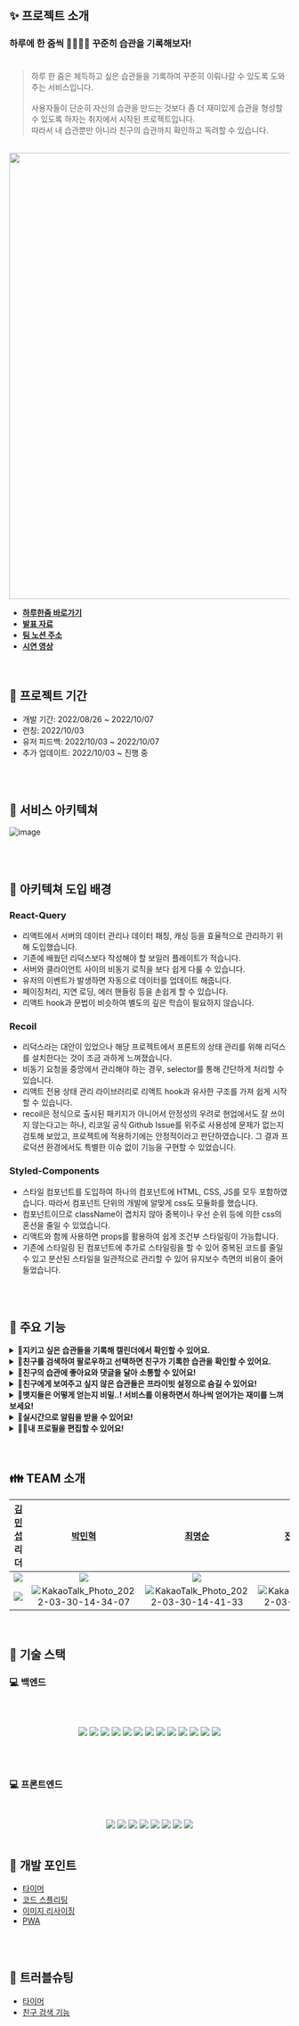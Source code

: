 ## ✨ 프로젝트 소개

### 하루에 한 줌씩 🧑🏻‍🌾🌱 꾸준히 습관을 기록해보자! <br><br>

> 하루 한 줌은 체득하고 싶은 습관들을 기록하여 꾸준히 이뤄나갈 수 있도록 도와주는 서비스입니다.<br><br>
> 사용자들이 단순히 자신의 습관을 만드는 것보다 좀 더 재미있게 습관을 형성할 수 있도록 하자는 취지에서 시작된 프로젝트입니다. <br>
> 따라서 내 습관뿐만 아니라 친구의 습관까지 확인하고 독려할 수 있습니다.
<br>

<img src="https://img1.daumcdn.net/thumb/R1280x0/?scode=mtistory2&fname=https%3A%2F%2Fblog.kakaocdn.net%2Fdn%2FmtAhG%2FbtrNhOL2bvc%2FnjDlPCDAfNPXkU5q19MNq0%2Fimg.jpg" width="800">

- **[하루한줌 바로가기](https://www.perday-onespoon.com/)<br>**
- **[발표 자료](https://docs.google.com/presentation/d/1u2x1SL4Bt863htJeiWeb8mTztDs20Rne1hU_DN310EU/edit?usp=sharing)<br>**
- **[팀 노션 주소](https://www.notion.so/3-8b744f1d04da4c41812b94df4ad65035)**
- **[시연 영상](https://youtu.be/PDkd_5A_j4k)<br>**
  <br>
  <br>

## 📆 프로젝트 기간 <br>

<ul>
  <li>개발 기간: 2022/08/26 ~ 2022/10/07</li>
  <li>런칭: 2022/10/03</li>
  <li>유저 피드백: 2022/10/03 ~ 2022/10/07</li>
  <li>추가 업데이트: 2022/10/03 ~ 진행 중</li>
</ul>


<br>
<br>

## 📖 서비스 아키텍쳐<br>

![image](https://img1.daumcdn.net/thumb/R1280x0/?scode=mtistory2&fname=https%3A%2F%2Fblog.kakaocdn.net%2Fdn%2Fbg3Vqy%2FbtrNjyBAtmG%2Fz58lk6MglF7kHzwkWhkgBK%2Fimg.png)

<br>
<br>

## 👊 아키텍쳐 도입 배경<br>

### React-Query

<ul>

  <li>리액트에서 서버의 데이터 관리나 데이터 패칭, 캐싱 등을 효율적으로 관리하기 위해 도입했습니다.</li>
  <li>기존에 배웠던 리덕스보다 작성해야 할 보일러 플레이트가 적습니다.</li>
  <li>서버와 클라이언트 사이의 비동기 로직을 보다 쉽게 다룰 수 있습니다.</li>
  <li>유저의 이벤트가 발생하면 자동으로 데이터를 업데이트 해줍니다.</li>
  <li>페이징처리, 지연 로딩, 에러 핸들링 등을 손쉽게 할 수 있습니다.</li>
  <li>리액트 hook과 문법이 비슷하여 별도의 깊은 학습이 필요하지 않습니다.</li>
  
</ul>

### Recoil

<ul>
  <li>리덕스라는 대안이 있었으나 해당 프로젝트에서 프론트의 상태 관리를 위해 리덕스를 설치한다는 것이 조금 과하게 느껴졌습니다.</li>
  <li>비동기 요청을 중앙에서 관리해야 하는 경우, selector를 통해 간단하게 처리할 수 있습니다.</li>
  <li>리액트 전용 상태 관리 라이브러리로 리액트 hook과 유사한 구조를 가져 쉽게 시작할 수 있습니다.</li>
  <li>recoil은 정식으로 출시된 패키지가 아니어서 안정성의 우려로 현업에서도 잘 쓰이지 않는다고는 하나, 리코일 공식 Github Issue를 위주로 사용성에 문제가 없는지 검토해 보았고, 프로젝트에 적용하기에는 안정적이라고 판단하였습니다. 그 결과 프로덕션 환경에서도 특별한 이슈 없이 기능을 구현할 수 있었습니다.</li>
  
</ul>

### Styled-Components  

<ul>

  <li>스타일 컴포넌트를 도입하여 하나의 컴포넌트에 HTML, CSS, JS를 모두 포함하였습니다. 따라서 컴포넌트 단위의 개발에 알맞게 css도 모듈화를 했습니다.</li>
  <li>컴포넌트이므로 className이 겹치지 않아 중복이나 우선 순위 등에 의한 css의 혼선을 줄일 수 있었습니다.</li>
  <li>리액트와 함께 사용하면 props를 활용하여 쉽게 조건부 스타일링이 가능합니다.</li>
  <li>기존에 스타일링 된 컴포넌트에 추가로 스타일링을 할 수 있어 중복된 코드를 줄일 수 있고 분산된 스타일을 일관적으로 관리할 수 있어 유지보수 측면의 비용이 줄어들었습니다.</li>

</ul>

<br>
<br>

## 💖 주요 기능

<details>

  <summary><strong>📅지키고 싶은 습관들을 기록해 캘린더에서 확인할 수 있어요.</strong></summary>

  <br/>

  <ul>
    <li>시간과 캐릭터를 선택할 수 있습니다.</li>
    <li>습관은 3일과 7일 중에 선택할 수 있습니다.</li>
    <li>설정한 시간으로 타이머를 진행하고 습관을 달성할 수 있습니다.</li>
    <li>설정한 습관을 캘린더에서도 확인할 수 있습니다.</li>
    
<br>

  <img src="https://user-images.githubusercontent.com/84265783/194710362-81fb0bb3-8dfe-420e-996b-9fe94b28b3da.gif" width="300">
  <img src="https://user-images.githubusercontent.com/84265783/194705245-90084918-5f83-495f-8804-9bbcd0e6fa8a.gif" width="300">
    <img src="https://user-images.githubusercontent.com/84265783/194713505-59592dd2-dcd3-4d8b-b85f-9462b5940d3d.gif" width="300">
<br>

  </ul>

</details>

<details>

  <summary><strong> 🙌친구를 검색하여 팔로우하고 선택하면 친구가 기록한 습관을 확인할 수 있어요.</strong></summary>

  <br/>

  <ul>

<li>친구의 이메일, 이름 또는 검색코드를 사용하여 검색할 수 있습니다.</li>
<li>캘린더에서 친구가 공개 설정한 습관을 확인할 수 있습니다.</li>
    <br/>

<img src="https://user-images.githubusercontent.com/84265783/194705193-8292ef03-5278-49c2-8176-1591f9f20470.gif" width="300">
<img src="https://user-images.githubusercontent.com/84265783/194705267-d68aebd3-08f6-4757-a9f3-4abd11dfe066.gif" width="300">
    

  </ul>

</details>

<details>

  <summary><strong> 👀친구의 습관에 좋아요와 댓글을 달아 소통할 수 있어요!</strong></summary>

  <br/>

  <ul>

  <li>친구가 어떤 습관을 했는지 둘러보고 응원과 코멘트를 남길 수 있습니다.</li>
    <br/>

<img src="https://user-images.githubusercontent.com/84265783/194709252-57c689ea-0399-4a0f-a639-9fa06cd8e618.gif" width="300">

  </ul>

</details>

<details>

  <summary><strong>👫친구에게 보여주고 싶지 않은 습관들은 프라이빗 설정으로 숨길 수 있어요!</strong></summary>

<br/>

<ul>
  <li>프라이빗을 설정한 습관은 친구들이 캘린더에서 볼 수 없습니다.</li>
  <br />
  
<img src="https://user-images.githubusercontent.com/84265783/194713335-245c547b-7203-4546-97d2-92d842239e8d.gif" width="300">

</ul>

</details>

<details>

  <summary><strong>🏅뱃지들은 어떻게 얻는지 비밀..! 서비스를 이용하면서 하나씩 얻어가는 재미를 느껴보세요!</strong></summary>

  <br/>

  <ul>

<li>얻은 뱃지들은 이미지와 함께 언제 획득했는지 알 수 있습니다.</li>
<li>얻지 않은 뱃지들은 물음표 모양의 뱃지와 함께 힌트를 제공합니다.</li>
    <br/>    

<img src="https://user-images.githubusercontent.com/84265783/194710480-997ca3db-83e9-4712-a59a-e0154a1dd91e.gif" width="300">
    <br>

  </ul>

</details>

<details>

  <summary><strong>📢실시간으로 알림을 받을 수 있어요!</strong></summary>

  <br/>

  <ul>

  <li>뱃지 획득, 댓글, 좋아요, 습관 달성 시 실시간으로 알림을 받을 수 있습니다.</li>
    <br/>

<img src="https://user-images.githubusercontent.com/84265783/194705255-4b4a48fc-f99b-4e1d-ab42-25aed71f6070.gif" width="300">
<img src="https://user-images.githubusercontent.com/84265783/194705258-24af8f5a-8ffc-463c-8f7d-0f8546e2d238.gif" width="300">

  </ul>

</details>

<details>

  <summary><strong>🙍‍♂️내 프로필을 편집할 수 있어요!</strong></summary>

  <br/>

  <ul>

  <li>사진과 이름, 상태메시지를 변경할 수 있습니다.</li>
  <li>친구들의 상태메시지는 팔로우 또는 팔로워 목록에서 확인할 수 있습니다.</li>
    <br/>

<img src="https://user-images.githubusercontent.com/84265783/194712944-8d4b2dc3-5897-46f2-ac3d-c590dda5df3c.gif" width="300">
    <img src="https://user-images.githubusercontent.com/84265783/194710374-d72647b4-ac21-45ff-b107-3d252be5239d.gif" width="300">

  </ul>

</details>

<br>
<br>

## 👪 TEAM 소개

|                                                           [김민섭](https://github.com/alstjq8251) 리더                                                           |                                                                              [박민혁](https://github.com/Park-Seaweed)                                                                              |                                                      [최명순](https://github.com/roy656)                                                      |                                              [전소연](https://github.com/soyeon102) 부리더                                              |                                                                               [배지영](https://github.com/BaejiGongju)                                                                               |
| :--------------------------------------------------------------------------------------------------------------------------------------------------------------: | :-------------------------------------------------------------------------------------------------------------------------------------------------------------------------------------------------: | :-------------------------------------------------------------------------------------------------------------------------------------------: | :-------------------------------------------------------------------------------------------------------------------------------------: | :--------------------------------------------------------------------------------------------------------------------------------------------------------------------------------------------------: |
|                                <img src="https://img.shields.io/badge/Back end-fcfd82?style=for-the-badge&logo=&logoColor=white">                                |                                                 <img src="https://img.shields.io/badge/Back end-fcfd82?style=for-the-badge&logo=&logoColor=white">                                                  |                      <img src="https://img.shields.io/badge/Back end-fcfd82?style=for-the-badge&logo=&logoColor=white">                       |                   <img src="https://img.shields.io/badge/front end-fcfd82?style=for-the-badge&logo=&logoColor=white">                   |                                                 <img src="https://img.shields.io/badge/front end-fcfd82?style=for-the-badge&logo=&logoColor=white">                                                  |
| ![](https://img1.daumcdn.net/thumb/R1280x0/?scode=mtistory2&fname=https%3A%2F%2Fblog.kakaocdn.net%2Fdn%2FDO9Ma%2FbtrNhOrVyfo%2F0tAlwnBSxOvKYDMD682Zik%2Fimg.png) | ![KakaoTalk_Photo_2022-03-30-14-34-07](https://img1.daumcdn.net/thumb/R1280x0/?scode=mtistory2&fname=https%3A%2F%2Fblog.kakaocdn.net%2Fdn%2FzR6lR%2FbtrNjzHoynR%2FI4iKHEHRzPhXzKSm8xWxL0%2Fimg.png) | ![KakaoTalk_Photo_2022-03-30-14-41-33](https://user-images.githubusercontent.com/79740505/161509182-6a56457f-b0e6-45f0-b40e-d95cbf48619c.png) | ![KakaoTalk_Photo_2022-03-30-14-41-33](https://perday-onespoon.s3.ap-northeast-2.amazonaws.com/KakaoTalk_Photo_2022-09-29-22-08-14.png) | ![KakaoTalk_Photo_2022-03-30-14-41-33](https://img1.daumcdn.net/thumb/R1280x0/?scode=mtistory2&fname=https%3A%2F%2Fblog.kakaocdn.net%2Fdn%2Fcb1y70%2FbtrNjz1HUuc%2FeMbRbc12c8KQWzWLGTWKsK%2Fimg.png) |

<br>

## 🔧 기술 스택

### 💻 백엔드

<br>
<br>

 <p align="center">
 <img src="https://img.shields.io/badge/java-007396?style=for-the-badge&logo=java&logoColor=white"> 
 <img src="https://img.shields.io/badge/Spring-6DB33F?style=for-the-badge&logo=Spring&logoColor=white">
 <img src="https://img.shields.io/badge/-Springboot-6DB33F?style=for-the-badge&logo=Springboot&logoColor=white">
 <img src="https://img.shields.io/badge/MySQL-4479A1?style=for-the-badge&logo=MySQL&logoColor=white">
 <img src="https://img.shields.io/badge/NGINX-009639?style=for-the-badge&logo=NGINX&logoColor=white">
 <img src="https://img.shields.io/badge/Amazon CloudWatch-FF4F8B?style=for-the-badge&logo=Amazon CloudWatch&logoColor=white">
 <img src="https://img.shields.io/badge/Apache JMeter-D22128?style=for-the-badge&logo=Apache JMeter&logoColor=white">
 <img src="https://img.shields.io/badge/Notion-000000?style=for-the-badge&logo=Notion&logoColor=white">
 <img src="https://img.shields.io/badge/GitHub Actions-2088FF?style=for-the-badge&logo=GitHub Actions&logoColor=white">
 <img src="https://img.shields.io/badge/QueryDsl-2088FF?style=for-the-badge&logo=&logoColor=white"> 
 <img src="https://img.shields.io/badge/Amazon S3-569A31?style=for-the-badge&logo=Amazon S3&logoColor=white">
 <img src="https://img.shields.io/badge/Amazon EC2-FF9900?style=for-the-badge&logo=Amazon EC2&logoColor=white">
 <img src="https://img.shields.io/badge/SSL-721412?style=for-the-badge&logo=SSL&logoColor=white">
 </p>

 <br>
 <br>

### 💻 프론트엔드

<br>

<p align="center">
  <img src="https://img.shields.io/badge/JavaScript-F7DF1E?style=for-the-badge&logo=JavaScript&logoColor=white">
  <img src="https://img.shields.io/badge/React-61DAFB?style=for-the-badge&logo=React&logoColor=white">
  <img src="https://img.shields.io/badge/React Query-FF4154?style=for-the-badge&logo=React Query&logoColor=white">
   <img src="https://img.shields.io/badge/Recoil-2088FF?style=for-the-badge&logo=&logoColor=white">
  <img src="https://img.shields.io/badge/Axios-5A29E4?style=for-the-badge&logo=Axios&logoColor=white">
  <img src="https://img.shields.io/badge/styled components-DB7093?style=for-the-badge&logo=styled components&logoColor=white">
  <img src="https://img.shields.io/badge/Notion-000000?style=for-the-badge&logo=Notion&logoColor=white">
  <img src="https://img.shields.io/badge/Figma-F24E1E?style=for-the-badge&logo=Figma&logoColor=white">

  <br>
  <br>

## 🎇 개발 포인트

- [타이머]()
- [코드 스플리팅]()
- [이미지 리사이징]()
- [PWA]()

<br>
<br>

## 🚀 트러블슈팅

- [타이머](https://github.com/PerDayOneSpoon/PerDayOneSpoon-FE/wiki/%ED%8A%B8%EB%9F%AC%EB%B8%94%EC%8A%88%ED%8C%85----%ED%83%80%EC%9D%B4%EB%A8%B8-%EA%B8%B0%EB%8A%A5)
- [친구 검색 기능](https://github.com/PerDayOneSpoon/PerDayOneSpoon-FE/wiki/%ED%8A%B8%EB%9F%AC%EB%B8%94%EC%8A%88%ED%8C%85---%EA%B2%80%EC%83%89-%EA%B8%B0%EB%8A%A5)
